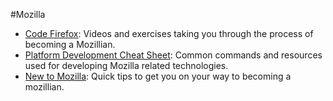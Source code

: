 #Mozilla

- [Code Firefox](http://codefirefox.com/): Videos and exercises taking you through the process of becoming a Mozillian.
- [Platform Development Cheat Sheet](http://codefirefox.com/cheatsheet): Common commands and resources used for developing Mozilla related technologies.
- [New to Mozilla](/mozilla/new/): Quick tips to get you on your way to becoming a mozillian.
